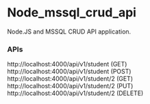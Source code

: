 # Node_mssql_crud_api
Node.JS and MSSQL CRUD API application.

### APIs
http://localhost:4000/api/v1/student (GET)
http://localhost:4000/api/v1/student (POST)
http://localhost:4000/api/v1/student/2 (GET)
http://localhost:4000/api/v1/student/2 (PUT)
http://localhost:4000/api/v1/student/2 (DELETE)
